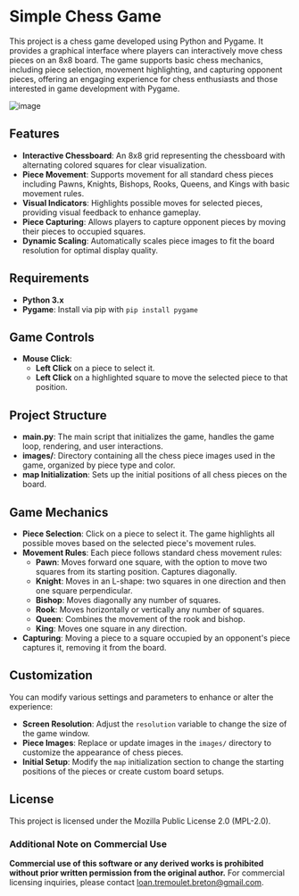 # Simple Chess Game

This project is a chess game developed using Python and Pygame. It provides a graphical interface where players can interactively move chess pieces on an 8x8 board. The game supports basic chess mechanics, including piece selection, movement highlighting, and capturing opponent pieces, offering an engaging experience for chess enthusiasts and those interested in game development with Pygame.

![image](https://github.com/user-attachments/assets/11e98566-e67d-4b93-8678-5e9821b23ac4)

## Features

- **Interactive Chessboard**: An 8x8 grid representing the chessboard with alternating colored squares for clear visualization.
- **Piece Movement**: Supports movement for all standard chess pieces including Pawns, Knights, Bishops, Rooks, Queens, and Kings with basic movement rules.
- **Visual Indicators**: Highlights possible moves for selected pieces, providing visual feedback to enhance gameplay.
- **Piece Capturing**: Allows players to capture opponent pieces by moving their pieces to occupied squares.
- **Dynamic Scaling**: Automatically scales piece images to fit the board resolution for optimal display quality.

## Requirements

- **Python 3.x**
- **Pygame**: Install via pip with `pip install pygame`

## Game Controls

- **Mouse Click**:
  - **Left Click** on a piece to select it.
  - **Left Click** on a highlighted square to move the selected piece to that position.

## Project Structure

- **main.py**: The main script that initializes the game, handles the game loop, rendering, and user interactions.
- **images/**: Directory containing all the chess piece images used in the game, organized by piece type and color.
- **map Initialization**: Sets up the initial positions of all chess pieces on the board.

## Game Mechanics

- **Piece Selection**: Click on a piece to select it. The game highlights all possible moves based on the selected piece's movement rules.
- **Movement Rules**: Each piece follows standard chess movement rules:
  - **Pawn**: Moves forward one square, with the option to move two squares from its starting position. Captures diagonally.
  - **Knight**: Moves in an L-shape: two squares in one direction and then one square perpendicular.
  - **Bishop**: Moves diagonally any number of squares.
  - **Rook**: Moves horizontally or vertically any number of squares.
  - **Queen**: Combines the movement of the rook and bishop.
  - **King**: Moves one square in any direction.
- **Capturing**: Moving a piece to a square occupied by an opponent's piece captures it, removing it from the board.

## Customization

You can modify various settings and parameters to enhance or alter the experience:

- **Screen Resolution**: Adjust the `resolution` variable to change the size of the game window.
- **Piece Images**: Replace or update images in the `images/` directory to customize the appearance of chess pieces.
- **Initial Setup**: Modify the `map` initialization section to change the starting positions of the pieces or create custom board setups.

## License

This project is licensed under the Mozilla Public License 2.0 (MPL-2.0).

### Additional Note on Commercial Use
**Commercial use of this software or any derived works is prohibited without prior written permission from the original author.** For commercial licensing inquiries, please contact loan.tremoulet.breton@gmail.com.
